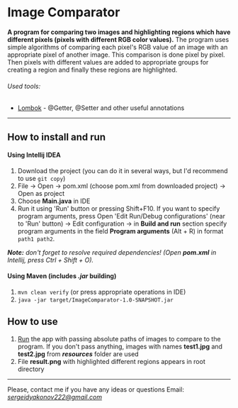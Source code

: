 # Image Comparator
**A program for comparing two images and highlighting regions which have different pixels (pixels with different RGB color values).**
The program uses simple algorithms of comparing each pixel's RGB value of an image with an appropriate pixel of another image. This comparison is done pixel by pixel. Then pixels with different values are added to appropriate groups for creating a region and finally these regions are highlighted.
###### Used tools:
- [Lombok](https://projectlombok.org/) - @Getter, @Setter and other useful annotations
---

## How to install and run
#### Using Intellij IDEA
1. Download the project (you can do it in several ways, but I'd recommend to use `git copy`)
2. File -> Open -> pom.xml (choose pom.xml from downloaded project) -> Open as project
3. Choose **Main.java** in IDE
4. Run it using 'Run' button or pressing Shift+F10. If you want to specify program arguments, press Open 'Edit Run/Debug configurations' (near to 'Run' button) -> Edit configuration -> in **Build and run** section specify program arguments in the field **Program arguments** (Alt + R) in format `path1 path2`.

***Note:*** _don't forget to resolve required dependencies! (Open **pom.xml** in Intellij, press Ctrl + Shift + O)._
#### Using Maven (includes *.jar* building)
1. `mvn clean verify` (or press appropriate operations in IDE)
2. `java -jar target/ImageComparator-1.0-SNAPSHOT.jar`

## How to use
1. [Run](#how-to-install-and-run) the app with passing absolute paths of images to compare to the program. If you don't pass anything, images with names **test1.jpg** and **test2.jpg** from ***resources*** folder are used
2. File **result.png** with highlighted different regions appears in root directory

---
Please, contact me if you have any ideas or questions
Email: *sergeidyakonov222@gmail.com*
